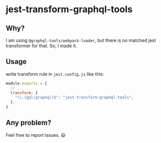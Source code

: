 # jest-transform-graphql-tools

## Why?

I am using `@graphql-tools/webpack-loader`, but there is no matched jest
transformer for that. So, I made it.

## Usage

write transform rule in `jest.config.js` like this:

```js
module.exports = {
  // ...
  transform: {
    "\\.(gql|graphql)$": "jest-transform-graphql-tools",
  },
}
```

## Any problem?

Feel free to report issues. 😃
